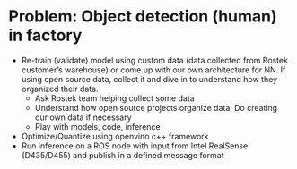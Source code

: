 # Problem: Object detection (human) in factory
- Re-train (validate) model using custom data (data collected from Rostek customer’s warehouse) or come up with our own architecture for NN. If using open source data, collect it and dive in to understand how they organized their data.
    - Ask Rostek team helping collect some data 
    - Understand how open source projects organize data. Do creating our own data if necessary
    - Play with models, code, inference
- Optimize/Quantize using openvino c++ framework
- Run inference on a ROS node with input from Intel RealSense (D435/D455) and publish in a defined message format
